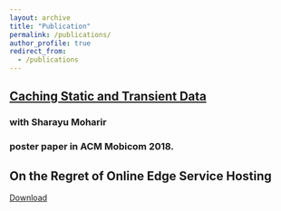 ```yaml
---
layout: archive
title: "Publication"
permalink: /publications/
author_profile: true
redirect_from:
  - /publications
---
```

## [Caching Static and Transient Data](http://rsriprakash.github.io/files/Mobi_com_2018.pdf)
###   with Sharayu Moharir
###   poster paper in ACM Mobicom 2018.

## On the Regret of Online Edge Service Hosting
[Download](http://rsriprakash.github.io/files/sig_2022.pdf)
